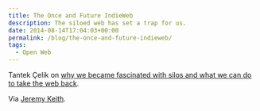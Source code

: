 ```yaml
---
title: The Once and Future IndieWeb
description: The siloed web has set a trap for us.
date: 2014-08-14T17:04:03+00:00
permalink: /blog/the-once-and-future-indieweb/
tags:
  - Open Web
---
```


Tantek Çelik on [why we became fascinated with silos and what we can do to take the web back](https://www.youtube.com/watch?v=FNr0JNwsLy8).

Via [Jeremy Keith](http://adactio.com/links/7290/).

